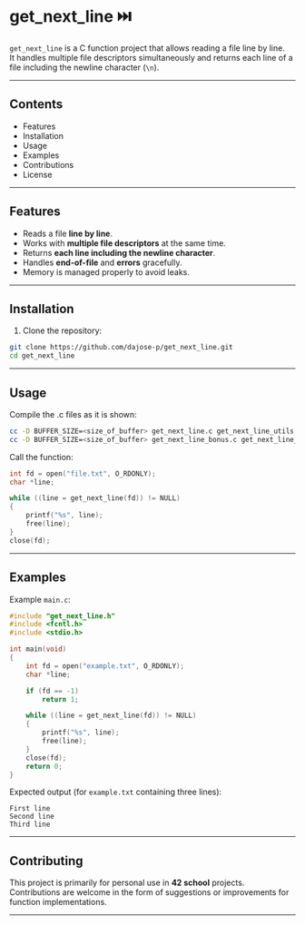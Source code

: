 # get_next_line ⏭️​

`get_next_line` is a C function project that allows reading a file line by line.  
It handles multiple file descriptors simultaneously and returns each line of a file including the newline character (`\n`).

---

## Contents

- Features
- Installation
- Usage
- Examples
- Contributions
- License

---

## Features

- Reads a file **line by line**.
- Works with **multiple file descriptors** at the same time.
- Returns **each line including the newline character**.
- Handles **end-of-file** and **errors** gracefully.
- Memory is managed properly to avoid leaks.

---

## Installation

1. Clone the repository:

```bash
git clone https://github.com/dajose-p/get_next_line.git
cd get_next_line
```

---

## Usage

Compile the .c files as it is shown:

```bash
cc -D BUFFER_SIZE=<size_of_buffer> get_next_line.c get_next_line_utils.c -o my_program
cc -D BUFFER_SIZE=<size_of_buffer> get_next_line_bonus.c get_next_line_utils_bonus.c -o my_program
```

Call the function:

```c
int fd = open("file.txt", O_RDONLY);
char *line;

while ((line = get_next_line(fd)) != NULL)
{
    printf("%s", line);
    free(line);
}
close(fd);
```

---

## Examples

Example `main.c`:

```c
#include "get_next_line.h"
#include <fcntl.h>
#include <stdio.h>

int main(void)
{
    int fd = open("example.txt", O_RDONLY);
    char *line;

    if (fd == -1)
        return 1;

    while ((line = get_next_line(fd)) != NULL)
    {
        printf("%s", line);
        free(line);
    }
    close(fd);
    return 0;
}
```

Expected output (for `example.txt` containing three lines):

```text
First line
Second line
Third line
```

---

## Contributing

This project is primarily for personal use in **42 school** projects.  
Contributions are welcome in the form of suggestions or improvements for function implementations.

---
